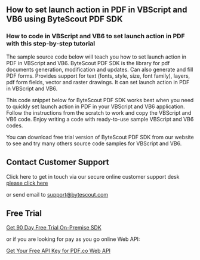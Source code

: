 ## How to set launch action in PDF in VBScript and VB6 using ByteScout PDF SDK

### How to code in VBScript and VB6 to set launch action in PDF with this step-by-step tutorial

The sample source code below will teach you how to set launch action in PDF in VBScript and VB6. ByteScout PDF SDK is the library for pdf documents generation, modification and updates. Can also generate and fill PDF forms. Provides support for text (fonts, style, size, font family), layers, pdf form fields, vector and raster drawings. It can set launch action in PDF in VBScript and VB6.

This code snippet below for ByteScout PDF SDK works best when you need to quickly set launch action in PDF in your VBScript and VB6 application. Follow the instructions from the scratch to work and copy the VBScript and VB6 code. Enjoy writing a code with ready-to-use sample VBScript and VB6 codes.

You can download free trial version of ByteScout PDF SDK from our website to see and try many others source code samples for VBScript and VB6.

## Contact Customer Support

Click here to get in touch via our secure online customer support desk [please click here](https://bytescout.zendesk.com/hc/en-us/requests/new?subject=ByteScout%20PDF%20SDK%20Question)

or send email to [support@bytescout.com](mailto:support@bytescout.com?subject=ByteScout%20PDF%20SDK%20Question) 

## Free Trial

[Get 90 Day Free Trial On-Premise SDK](https://bytescout.com/download/web-installer?utm_source=github-readme)

or if you are looking for pay as you go online Web API:

[Get Your Free API Key for PDF.co Web API](https://pdf.co/documentation/api?utm_source=github-readme)